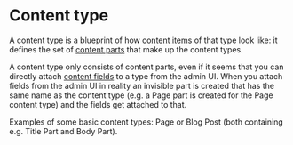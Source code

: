 # Content type

A content type is a blueprint of how [content items](ContentItem.md) of that type look like: it defines the set of [content parts](ContentPart.md) that make up the content types.

A content type only consists of content parts, even if it seems that you can directly attach [content fields](ContentField.md) to a type from the admin UI. When you attach fields from the admin UI in reality an invisible part is created that has the same name as the content type (e.g. a Page part is created for the Page content type) and the fields get attached to that.

Examples of some basic content types: Page or Blog Post (both containing e.g. Title Part and Body Part).
